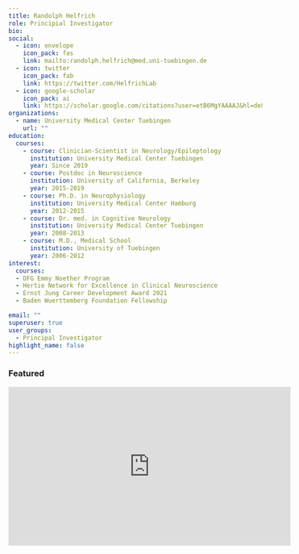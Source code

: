 ```yaml
---
title: Randolph Helfrich
role: Principial Investigator
bio:
social:
  - icon: envelope
    icon_pack: fas
    link: mailto:randolph.helfrich@med.uni-tuebingen.de
  - icon: twitter
    icon_pack: fab
    link: https://twitter.com/HelfrichLab
  - icon: google-scholar
    icon_pack: ai
    link: https://scholar.google.com/citations?user=etB6MgYAAAAJ&hl=de&oi=sra
organizations:
  - name: University Medical Center Tuebingen
    url: ""
education:
  courses:
    - course: Clinician-Scientist in Neurology/Epileptology
      institution: University Medical Center Tuebingen
      year: Since 2019
    - course: Postdoc in Neuroscience
      institution: University of California, Berkeley
      year: 2015-2019
    - course: Ph.D. in Neurophysiology
      institution: University Medical Center Hamburg
      year: 2012-2015
    - course: Dr. med. in Cognitive Neurology
      institution: University Medical Center Tuebingen
      year: 2008-2013
    - course: M.D., Medical School
      institution: University of Tuebingen
      year: 2006-2012  
interest:
  courses:
  - DFG Emmy Noether Program
  - Hertie Network for Excellence in Clinical Neuroscience
  - Ernst Jung Career Development Award 2021
  - Baden Wuerttemberg Foundation Fellowship

email: ""
superuser: true
user_groups:
  - Principal Investigator
highlight_name: false
---
```

### Featured
<iframe width="560" height="315" src="https://www.youtube.com/embed/Qb3cnAYtFhg" title="YouTube video player" frameborder="0" allow="accelerometer; autoplay; clipboard-write; encrypted-media; gyroscope; picture-in-picture" allowfullscreen></iframe>
